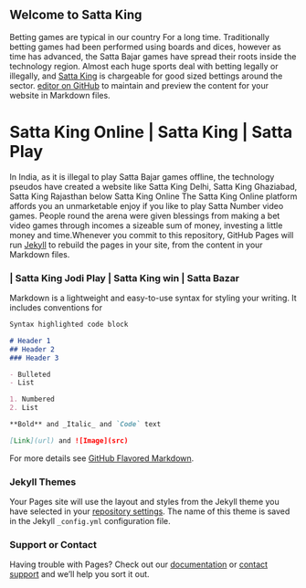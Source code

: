 ## Welcome to Satta King

Betting games are typical in our country For a long time. Traditionally betting games had been performed using boards and dices, however as time has advanced, the Satta Bajar games have spread their roots inside the technology region. Almost each huge sports deal with betting legally or illegally, and [Satta King](https://www.sattaking.win/) is chargeable for good sized bettings around the sector. [editor on GitHub](https://github.com/divyachaudhry/sattaking/edit/master/index.md) to maintain and preview the content for your website in Markdown files.
# Satta King Online | Satta King | Satta Play 
In India, as it is illegal to play Satta Bajar games offline, the technology pseudos have created a website like Satta King Delhi, Satta King Ghaziabad, Satta King Rajasthan below Satta King Online  The Satta King Online platform affords you an unmarketable enjoy if you like to play Satta Number video games. People round the arena were given blessings from making a bet video games through incomes a sizeable sum of money, investing a little money and time.Whenever you commit to this repository, GitHub Pages will run [Jekyll](https://jekyllrb.com/) to rebuild the pages in your site, from the content in your Markdown files.

### | Satta King Jodi Play | Satta King win | Satta Bazar

Markdown is a lightweight and easy-to-use syntax for styling your writing. It includes conventions for

```markdown
Syntax highlighted code block

# Header 1
## Header 2
### Header 3

- Bulleted
- List

1. Numbered
2. List

**Bold** and _Italic_ and `Code` text

[Link](url) and ![Image](src)
```

For more details see [GitHub Flavored Markdown](https://guides.github.com/features/mastering-markdown/).

### Jekyll Themes

Your Pages site will use the layout and styles from the Jekyll theme you have selected in your [repository settings](https://github.com/divyachaudhry/sattaking/settings). The name of this theme is saved in the Jekyll `_config.yml` configuration file.

### Support or Contact

Having trouble with Pages? Check out our [documentation](https://help.github.com/categories/github-pages-basics/) or [contact support](https://github.com/contact) and we’ll help you sort it out. 

